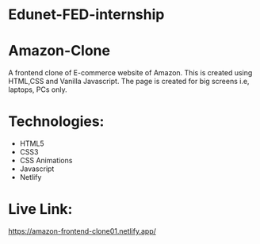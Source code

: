 # Edunet-FED-internship
# Amazon-Clone
A frontend clone of E-commerce website of Amazon. This is created using HTML,CSS and Vanilla Javascript. The page is created for big screens i.e, laptops, PCs only.

# Technologies:
* HTML5
* CSS3
* CSS Animations
* Javascript
* Netlify

# Live Link:
https://amazon-frontend-clone01.netlify.app/
